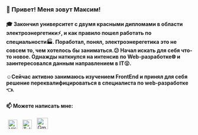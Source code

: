 
### 👋 Привет! Меня зовут Максим!
#### :mortar_board: Закончил университет с двумя красными дипломами в области электроэнергетики:zap:, и как правило пошел работать по специальности:factory:. Поработал, понял, электроэнерегетика это не совсем то, чем хотелось бы заниматься.:confused: Начал искать для себя что-то новое. Однажды наткнулся на интенсив по Web-разработке:globe_with_meridians: и заинтересовался данным направлением в IT:open_mouth:.
#### :relaxed:Сейчас активно занимаюсь изучением FrontEnd и принял для себя решение переквалифицироваться в специалиста по web-разработке:point_left:.

#### 📫 Можете написать мне:
[<img alt="VK" width="25px" hspace="5" src="https://upload.wikimedia.org/wikipedia/commons/thumb/2/21/VK.com-logo.svg/288px-VK.com-logo.svg.png"/>](https://vk.com/id180684106) 
[<img alt="Telegram" width="25px" hspace="5" src="https://upload.wikimedia.org/wikipedia/commons/thumb/8/83/Telegram_2019_Logo.svg/768px-Telegram_2019_Logo.svg.png"/>](https://t.me/max_on_97)
[<img alt="Gmail" width="30px" hspace="5" src="https://upload.wikimedia.org/wikipedia/commons/thumb/7/7e/Gmail_icon_%282020%29.svg/160px-Gmail_icon_%282020%29.svg.png"/>](mailto:maximmakar@gmail.com)



<!--- 
- 👀 I’m interested in ...
- 🌱 I’m currently learning ...
- 💞️ I’m looking to collaborate on ...
- 📫 How to reach me ...
--->

<!---
Maximilliar/Maximilliar is a ✨ special ✨ repository because its `README.md` (this file) appears on your GitHub profile.
You can click the Preview link to take a look at your changes.
--->
